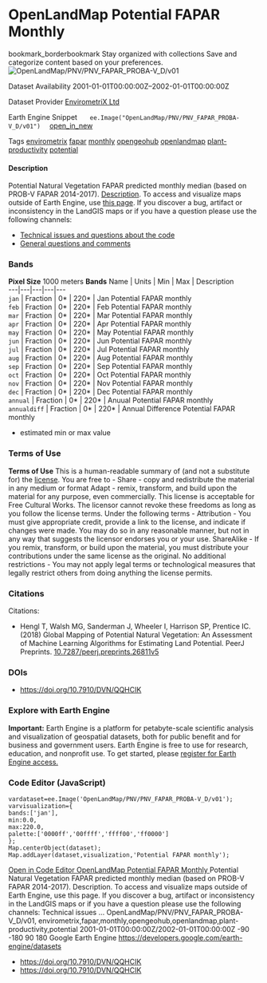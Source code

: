  
#  OpenLandMap Potential FAPAR Monthly 
bookmark_borderbookmark Stay organized with collections  Save and categorize content based on your preferences. 
![OpenLandMap/PNV/PNV_FAPAR_PROBA-V_D/v01](https://developers.google.com/earth-engine/datasets/images/OpenLandMap/OpenLandMap_PNV_PNV_FAPAR_PROBA-V_D_v01_sample.png) 

Dataset Availability
    2001-01-01T00:00:00Z–2002-01-01T00:00:00Z 

Dataset Provider
     [ EnvirometriX Ltd ](https://doi.org/10.7910/DVN/QQHCIK) 

Earth Engine Snippet
     `    ee.Image("OpenLandMap/PNV/PNV_FAPAR_PROBA-V_D/v01")   ` [ open_in_new ](https://code.earthengine.google.com/?scriptPath=Examples:Datasets/OpenLandMap/OpenLandMap_PNV_PNV_FAPAR_PROBA-V_D_v01) 

Tags
     [envirometrix](https://developers.google.com/earth-engine/datasets/tags/envirometrix) [fapar](https://developers.google.com/earth-engine/datasets/tags/fapar) [monthly](https://developers.google.com/earth-engine/datasets/tags/monthly) [opengeohub](https://developers.google.com/earth-engine/datasets/tags/opengeohub) [openlandmap](https://developers.google.com/earth-engine/datasets/tags/openlandmap) [plant-productivity](https://developers.google.com/earth-engine/datasets/tags/plant-productivity) [potential](https://developers.google.com/earth-engine/datasets/tags/potential)
#### Description
Potential Natural Vegetation FAPAR predicted monthly median (based on PROB-V FAPAR 2014-2017). [Description](https://gitlab.com/openlandmap/global-layers/#potential-natural-vegetation).
To access and visualize maps outside of Earth Engine, use [this page](https://opengeohub.org/about-openlandmap).
If you discover a bug, artifact or inconsistency in the LandGIS maps or if you have a question please use the following channels:
  * [Technical issues and questions about the code](https://gitlab.com/openlandmap/global-layers/issues)
  * [General questions and comments](https://disqus.com/home/forums/landgis/)


### Bands
**Pixel Size** 1000 meters 
**Bands**
Name | Units | Min | Max | Description  
---|---|---|---|---  
`jan` | Fraction |  0*  |  220*  | Jan Potential FAPAR monthly  
`feb` | Fraction |  0*  |  220*  | Feb Potential FAPAR monthly  
`mar` | Fraction |  0*  |  220*  | Mar Potential FAPAR monthly  
`apr` | Fraction |  0*  |  220*  | Apr Potential FAPAR monthly  
`may` | Fraction |  0*  |  220*  | May Potential FAPAR monthly  
`jun` | Fraction |  0*  |  220*  | Jun Potential FAPAR monthly  
`jul` | Fraction |  0*  |  220*  | Jul Potential FAPAR monthly  
`aug` | Fraction |  0*  |  220*  | Aug Potential FAPAR monthly  
`sep` | Fraction |  0*  |  220*  | Sep Potential FAPAR monthly  
`oct` | Fraction |  0*  |  220*  | Oct Potential FAPAR monthly  
`nov` | Fraction |  0*  |  220*  | Nov Potential FAPAR monthly  
`dec` | Fraction |  0*  |  220*  | Dec Potential FAPAR monthly  
`annual` | Fraction |  0*  |  220*  | Anuual Potential FAPAR monthly  
`annualdiff` | Fraction |  0*  |  220*  | Annual Difference Potential FAPAR monthly  
* estimated min or max value 
### Terms of Use
**Terms of Use**
This is a human-readable summary of (and not a substitute for) the [license](https://creativecommons.org/licenses/by-sa/4.0/).
You are free to - Share - copy and redistribute the material in any medium or format Adapt - remix, transform, and build upon the material for any purpose, even commercially.
This license is acceptable for Free Cultural Works. The licensor cannot revoke these freedoms as long as you follow the license terms.
Under the following terms - Attribution - You must give appropriate credit, provide a link to the license, and indicate if changes were made. You may do so in any reasonable manner, but not in any way that suggests the licensor endorses you or your use.
ShareAlike - If you remix, transform, or build upon the material, you must distribute your contributions under the same license as the original.
No additional restrictions - You may not apply legal terms or technological measures that legally restrict others from doing anything the license permits.
### Citations
Citations:
  * Hengl T, Walsh MG, Sanderman J, Wheeler I, Harrison SP, Prentice IC. (2018) Global Mapping of Potential Natural Vegetation: An Assessment of Machine Learning Algorithms for Estimating Land Potential. PeerJ Preprints. [10.7287/peerj.preprints.26811v5](https://doi.org/10.7910/DVN/QQHCIK)


### DOIs
  * [ https://doi.org/10.7910/DVN/QQHCIK ](https://doi.org/10.7910/DVN/QQHCIK)


### Explore with Earth Engine
**Important:** Earth Engine is a platform for petabyte-scale scientific analysis and visualization of geospatial datasets, both for public benefit and for business and government users. Earth Engine is free to use for research, education, and nonprofit use. To get started, please [register for Earth Engine access.](https://console.cloud.google.com/earth-engine)
### Code Editor (JavaScript)
```
vardataset=ee.Image('OpenLandMap/PNV/PNV_FAPAR_PROBA-V_D/v01');
varvisualization={
bands:['jan'],
min:0.0,
max:220.0,
palette:['0000ff','00ffff','ffff00','ff0000']
};
Map.centerObject(dataset);
Map.addLayer(dataset,visualization,'Potential FAPAR monthly');
```
[ Open in Code Editor ](https://code.earthengine.google.com/?scriptPath=Examples:Datasets/OpenLandMap/OpenLandMap_PNV_PNV_FAPAR_PROBA-V_D_v01)
[ OpenLandMap Potential FAPAR Monthly ](https://developers.google.com/earth-engine/datasets/catalog/OpenLandMap_PNV_PNV_FAPAR_PROBA-V_D_v01)
Potential Natural Vegetation FAPAR predicted monthly median (based on PROB-V FAPAR 2014-2017). Description. To access and visualize maps outside of Earth Engine, use this page. If you discover a bug, artifact or inconsistency in the LandGIS maps or if you have a question please use the following channels: Technical issues …
OpenLandMap/PNV/PNV_FAPAR_PROBA-V_D/v01, envirometrix,fapar,monthly,opengeohub,openlandmap,plant-productivity,potential 
2001-01-01T00:00:00Z/2002-01-01T00:00:00Z
-90 -180 90 180 
Google Earth Engine
https://developers.google.com/earth-engine/datasets
  * [ https://doi.org/10.7910/DVN/QQHCIK ](https://doi.org/https://doi.org/10.7910/DVN/QQHCIK)
  * [ https://doi.org/10.7910/DVN/QQHCIK ](https://doi.org/https://developers.google.com/earth-engine/datasets/catalog/OpenLandMap_PNV_PNV_FAPAR_PROBA-V_D_v01)


